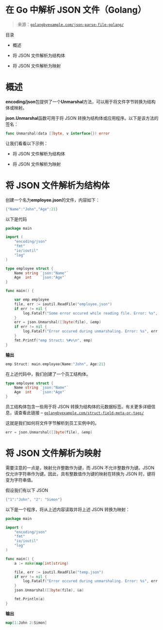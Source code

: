 <!--yml

类别：未分类

日期：2024-10-13 06:40:52

-->

# 在 Go 中解析 JSON 文件（Golang）

> 来源：[`golangbyexample.com/json-parse-file-golang/`](https://golangbyexample.com/json-parse-file-golang/)

目录

+   概述

+   将 JSON 文件解析为结构体

+   将 JSON 文件解析为映射

# **概述**

**encoding/json**包提供了一个**Unmarshal**方法，可以用于将文件字节转换为结构体或映射。

**json.Unmarshal**函数可用于将 JSON 转换为结构体或应用程序。以下是该方法的签名：

```go
func Unmarshal(data []byte, v interface{}) error
```

让我们看看以下示例：

+   将 JSON 文件解析为结构体

+   将 JSON 文件解析为映射

# **将 JSON 文件解析为结构体**

创建一个名为**employee.json**的文件，内容如下：

```go
{"Name":"John","Age":21}
```

以下是代码

```go
package main

import (
	"encoding/json"
	"fmt"
	"io/ioutil"
	"log"
)

type employee struct {
	Name string `json:"Name"`
	Age  int    `json:"Age"`
}

func main() {

	var emp employee
	file, err := ioutil.ReadFile("employee.json")
	if err != nil {
		log.Fatalf("Some error occured while reading file. Error: %s", err)
	}
	err = json.Unmarshal([]byte(file), &emp)
	if err != nil {
		log.Fatalf("Error occured during unmarshaling. Error: %s", err.Error())
	}
	fmt.Printf("emp Struct: %#v\n", emp)
}
```

**输出**

```go
emp Struct: main.employee{Name:"John", Age:21}
```

在上述代码中，我们创建了一个员工结构体。

```go
type employee struct {
	Name string `json:"Name"`
	Age  int    `json:"Age"`
}
```

员工结构体包含一些用于将 JSON 转换为结构体的元数据标签。有关更多详细信息，请查看此链接 – [`golangbyexample.com/struct-field-meta-or-tags/`](https://golangbyexample.com/struct-field-meta-or-tags/)

这就是我们如何将文件字节解析到员工实例中的。

```go
err = json.Unmarshal([]byte(file), &emp)
```

# **将 JSON 文件解析为映射**

需要注意的一点是，映射允许整数作为键，而 JSON 不允许整数作为键。JSON 仅允许字符串作为键。因此，具有整数值作为键的映射在转换为 JSON 时，键将变为字符串值。

假设我们有以下 JSON

```go
{"1":"John", "2": "Simon"}
```

以下是一个程序，将从上述内容读取并将上述 JSON 转换为映射：

```go
package main

import (
	"encoding/json"
	"fmt"
	"io/ioutil"
	"log"
)

func main() {
	a := make(map[int]string)

	file, err := ioutil.ReadFile("temp.json")
	if err != nil {
		log.Fatalf("Error occured during unmarshaling. Error: %s", err.Error())
	}
	json.Unmarshal([]byte(file), &a)

	fmt.Println(a)
}
```

**输出**

```go
map[1:John 2:Simon]
```


